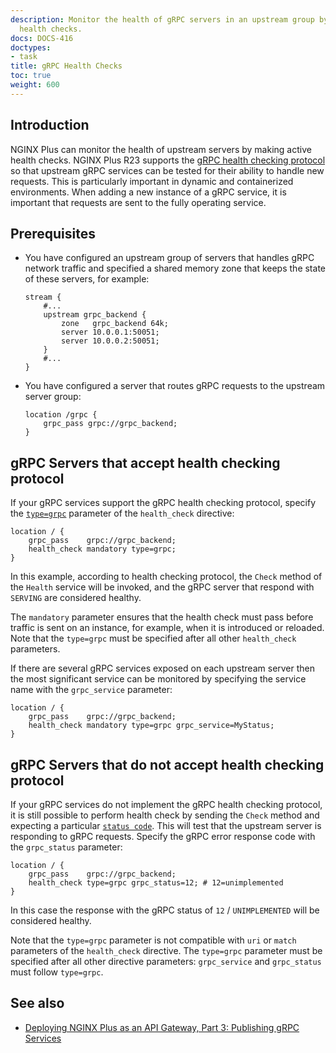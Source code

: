```yaml
---
description: Monitor the health of gRPC servers in an upstream group by sending periodic
  health checks.
docs: DOCS-416
doctypes:
- task
title: gRPC Health Checks
toc: true
weight: 600
---
```


<span id="intro"></span>
## Introduction
NGINX Plus can monitor the health of upstream servers by making active health checks. NGINX Plus R23 supports the [gRPC health checking protocol](https://github.com/grpc/grpc/blob/master/doc/health-checking.md#grpc-health-checking-protocol) so that upstream gRPC services can be tested for their ability to handle new requests. This is particularly important in dynamic and containerized environments. When adding a new instance of a gRPC service, it is important that requests are sent to the fully operating service.

<span id="prereq"></span>
## Prerequisites

- You have configured an upstream group of servers that handles gRPC network traffic and specified a shared memory zone that keeps the state of these servers, for example:

   ```nginx
   stream {
       #...
       upstream grpc_backend {
           zone   grpc_backend 64k;
           server 10.0.0.1:50051;
           server 10.0.0.2:50051;
       }
       #...
   }
   ```

- You have configured a server that routes gRPC requests to the upstream server group:

   ```nginx
   location /grpc {
       grpc_pass grpc://grpc_backend;
   }
   ```

<span id="hc_grpc"></span>
## gRPC Servers that accept health checking protocol

If your gRPC services support the gRPC health checking protocol, specify the [`type=grpc`](https://nginx.org/en/docs/http/ngx_http_upstream_hc_module.html#health_check_grpc) parameter of the `health_check` directive:

```nginx
location / {
    grpc_pass    grpc://grpc_backend;
    health_check mandatory type=grpc;
}
```

In this example, according to health checking protocol, the `Check` method of the `Health` service will be invoked, and the gRPC server that respond with `SERVING` are considered healthy.

The `mandatory` parameter ensures that the health check must pass before traffic is sent on an instance, for example, when it is introduced or reloaded.  Note that the `type=grpc` must be specified after all other `health_check` parameters.

If there are several gRPC services exposed on each upstream server then the most significant service can be monitored by specifying the service name with the `grpc_service` parameter:

```nginx
location / {
    grpc_pass    grpc://grpc_backend;
    health_check mandatory type=grpc grpc_service=MyStatus;
}
```

<span id="hc_grpc_status"></span>
## gRPC Servers that do not accept health checking protocol

If your gRPC services do not implement the gRPC health checking protocol, it is still possible to perform health check by sending the `Check` method and expecting a particular [`status code`](https://github.com/grpc/grpc/blob/master/doc/statuscodes.md#status-codes-and-their-use-in-grpc). This will test that the upstream server is responding to gRPC requests. Specify the gRPC error response code with the `grpc_status` parameter:

```nginx
location / {
    grpc_pass    grpc://grpc_backend;
    health_check type=grpc grpc_status=12; # 12=unimplemented
}
```

In this case the response with the gRPC status of `12` / `UNIMPLEMENTED` will be considered healthy.

Note that the `type=grpc` parameter is not compatible with `uri` or `match` parameters of the `health_check` directive. The `type=grpc` parameter must be specified after all other directive parameters: `grpc_service` and `grpc_status` must follow `type=grpc`.

<span id="see_also"></span>
## See also

- [Deploying NGINX Plus as an API Gateway, Part 3: Publishing gRPC Services](https://www.nginx.com/blog/deploying-nginx-plus-as-an-api-gateway-part-3-publishing-grpc-services/)

